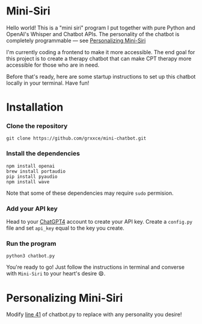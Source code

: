 # Mini-Siri
Hello world! This is a "mini siri" program I put together with pure Python and OpenAI's Whisper and Chatbot APIs. The personality of the chatbot is completely programmable — see [Personalizing Mini-Siri](#-Personalizing-Mini-Siri)

I'm currently coding a frontend to make it more accessible. The end goal for this project is to create a therapy chatbot that can make CPT therapy more accessible for those who are in need.

Before that's ready, here are some startup instructions to set up this chatbot locally in your terminal. Have fun!

# Installation
### Clone the repository
```
git clone https://github.com/grxxce/mini-chatbot.git
```

### Install the dependencies
```
npm install openai
brew install portaudio
pip install pyaudio
npm install wave
```
Note that some of these dependencies may require ```sudo``` permision.

### Add your API key
Head to your [ChatGPT4](https://platform.openai.com/account/api-keys) account to create your API key. Create a ```config.py``` file and set ```api_key``` equal to the key you create.

### Run the program
```
python3 chatbot.py  
```
You're ready to go! Just follow the instructions in terminal and converse with ```Mini-Siri``` to your heart's desire 😄.


# Personalizing Mini-Siri
Modify [line 41](https://github.com/grxxce/mini-chatbot/blob/9cb764b23b9c79eb742e70d66db3d6ccfde73e4d/chatbot.py#L41) of chatbot.py to replace with any personality you desire!
